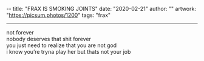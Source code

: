 --
title: "FRAX IS SMOKING JOINTS"
date: "2020-02-21"
author: ""
artwork: "https://picsum.photos/1200"
tags: "frax"

---

not forever  
nobody deserves that shit forever  
you just need to realize that you are not god  
i know you’re tryna play her but thats not your job
